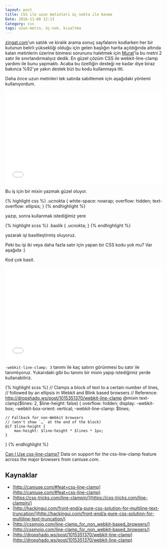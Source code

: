 ```yaml
---
layout: post
title: CSS ile uzun metinleri üç nokta ile kesme
Date: 2016-11-08 12:13
Category: css
tags: uzun-metin, üç-nok, kısaltma
---
```



[zingat.com](www.zingat.com)'un satılık ve kiralık arama sonuç sayfalarını kodlarken her bir kutunun belirli yüksekliği olduğu için gelen başlığın harita açıldığında altında kalan metinlerin üzerine binmesi sorununu haletmek için [Murat](http://twitter.com/muratcorlu)'la bu metni 2 satır ile sınırlandırmalıyız dedik. En güzel çözüm CSS ile webkit-line-clamp yardımı ile bunu yapmaktı. Acaba bu özelliğin desteği ne kadar diye biraz bakınca %92'ye yakın destek bizi bu kodu kullanmaya itti.

Daha önce uzun metinleri tek satırda sabitlemek için aşağıdaki yöntemi kullanıyordum.

<iframe height='300' scrolling='no' title='KNpXOV' src='//codepen.io/fatihhayri/embed/KNpXOV/?height=300&theme-id=13521&default-tab=css,result&embed-version=2' frameborder='no' allowtransparency='true' allowfullscreen='true' style='width: 100%;'>See the Pen <a href='http://codepen.io/fatihhayri/pen/KNpXOV/'>KNpXOV</a> by Fatih  (<a href='http://codepen.io/fatihhayri'>@fatihhayri</a>) on <a href='http://codepen.io'>CodePen</a>.
</iframe>

Bu iş için bir mixin yazmak güzel oluyor.

{% highlight css %}
.ucnokta {
  white-space: nowrap;
  overflow: hidden;
  text-overflow: ellipsis;
}
{% endhighlight %}

yazıp, sonra kullanmak istediğimiz yere 

{% highlight scss %}
.baslik {
  .ucnokta;
}
{% endhighlight %}

yazarak işi basitleştirmiş oluyoruz. 

Peki bu işi iki veya daha fazla satır için yapan bir CSS kodu yok mu? Var aşağıda :)

Kod çok basit.

<iframe height='300' scrolling='no' title='MbwOYb' src='//codepen.io/fatihhayri/embed/MbwOYb/?height=300&theme-id=13521&default-tab=html,result&embed-version=2' frameborder='no' allowtransparency='true' allowfullscreen='true' style='width: 100%;'>See the Pen <a href='http://codepen.io/fatihhayri/pen/MbwOYb/'>MbwOYb</a> by Fatih  (<a href='http://codepen.io/fatihhayri'>@fatihhayri</a>) on <a href='http://codepen.io'>CodePen</a>.
</iframe>

`-webkit-line-clamp: 3` tanımı ile kaç satırın görünmesi bu satır ile tanımlıyoruz. Yukarıdaki gibi bu tanımı bir mixin yapıp istediğimiz yerde kullanabiliriz.

{% highlight scss %}
// Clamps a block of text to a certain number of lines,
// followed by an ellipsis in Webkit and Blink based browsers
// Reference: http://dropshado.ws/post/1015351370/webkit-line-clamp
@mixin text-clamp($lines: 2, $line-height: false) {
    overflow: hidden;
    display: -webkit-box;
    -webkit-box-orient: vertical;
    -webkit-line-clamp: $lines;

    // Fallback for non-Webkit browsers
    // (won't show `…` at the end of the block)
    @if $line-height {
        max-height: $line-height * $lines * 1px;
    }
}
{% endhighlight %}

<p class="ciu_embed" data-feature="css-line-clamp" data-periods="future_1,current,past_1,past_2">   <a href="http://caniuse.com/#feat=css-line-clamp">Can I Use css-line-clamp?</a> Data on support for the css-line-clamp feature across the major browsers from caniuse.com. </p>

## Kaynaklar

 - [http://caniuse.com/#feat=css-line-clamp](http://caniuse.com/#feat=css-line-clamp)
 - [https://css-tricks.com/line-clampin/](https://css-tricks.com/line-clampin/)
 - [http://hackingui.com/front-end/a-pure-css-solution-for-multiline-text-truncation/](http://hackingui.com/front-end/a-pure-css-solution-for-multiline-text-truncation/)
 - [http://cssmojo.com/line-clamp_for_non_webkit-based_browsers/](http://cssmojo.com/line-clamp_for_non_webkit-based_browsers/)
 - [http://dropshado.ws/post/1015351370/webkit-line-clamp](http://dropshado.ws/post/1015351370/webkit-line-clamp)